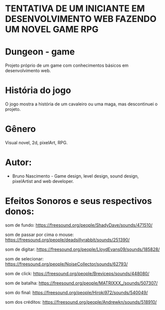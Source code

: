 # TENTATIVA DE UM INICIANTE EM DESENVOLVIMENTO WEB FAZENDO UM NOVEL GAME RPG

# Dungeon - game
Projeto próprio de um game com conhecimentos básicos em desenvolvimento web.

# História do jogo
O jogo mostra a história de um cavaleiro ou uma maga, mas descontinuei o projeto.

# Gênero
Visual novel, 2d, pixelArt, RPG.


# Autor: 

 - Bruno Nascimento - Game design, level design, sound design, pixelArtist and web developer.

# Efeitos Sonoros e seus respectivos donos:

som de fundo:
https://freesound.org/people/ShadyDave/sounds/471510/

som de passar por cima o mouse:
https://freesound.org/people/deadsillyrabbit/sounds/251390/

som de digitar:
https://freesound.org/people/LloydEvans09/sounds/185828/

som de selecionar:
https://freesound.org/people/NoiseCollector/sounds/62793/

som de click:
https://freesound.org/people/Breviceps/sounds/448080/

som de batalha:
https://freesound.org/people/MATRIXXX_/sounds/507307/

som do final:
https://freesound.org/people/Hiroki972/sounds/540049/

som dos créditos:
https://freesound.org/people/Andrewkn/sounds/518910/

